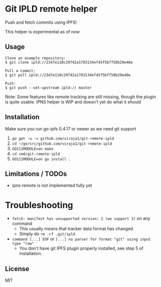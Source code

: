 # Git IPLD remote helper

Push and fetch commits using IPFS!

This helper is experimental as of now

## Usage
```
Clone an example repository:
$ git clone ipld://2347e110c29742a1783134ef45f5bff58b29e40e

Pull a commit:
$ git pull ipld://2347e110c29742a1783134ef45f5bff58b29e40e

Push:
$ git push --set-upstream ipld:// master
```

Note: Some features like remote tracking are still missing, though the plugin is
quite usable. IPNS helper is WIP and doesn't yet do what it should

## Installation
Make sure you run go-ipfs 0.4.17 or newer as we need git support
1. `go get -u -v github.com/viraja1/git-remote-ipld`
2. `cd ~/go/src/github.com/viraja1/git-remote-ipld`
3. `GO111MODULE=on make`
4. `cd cmd/git-remote-ipld`
5. `GO111MODULE=on go install .`

## Limitations / TODOs
* ipns remote is not implemented fully yet

# Troubleshooting
* `fetch: manifest has unsupported version: 2 (we support 3)` on any command
  - This usually means that tracker data format has changed
  - Simply do `rm -rf .git/ipld`
* `command [...] EOF` or `[...] no parser for format "git" using input type "raw"`
  - You don't have git IPFS plugin properly installed, see step 5 of installation.

## License
MIT

